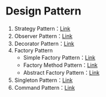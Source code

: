 # Design Pattern
1. Strategy Pattern：[Link](https://github.com/SpicyBoyd/Design-Pattern-Example/tree/master/strategy)
2. Observer Pattern：[Link](https://github.com/SpicyBoyd/Design-Pattern-Example/tree/master/observer)
3. Decorator Pattern：[Link](https://github.com/SpicyBoyd/Design-Pattern-Example/tree/master/decorator)
4. Factory Pattern
    * Simple Factory Pattern：[Link](https://github.com/SpicyBoyd/Design-Pattern-Example/tree/master/simple_factory)
    * Factory Method Pattern：[Link](https://github.com/SpicyBoyd/Design-Pattern-Example/tree/master/factory_method)
    * Abstract Factory Pattern：[Link](https://github.com/SpicyBoyd/Design-Pattern-Example/tree/master/abstract_factory)
5. Singleton Pattern：[Link](https://spicyboyd.blogspot.com/2018/08/design-pattern5singleton-pattern.html)
6. Command Pattern：[Link](https://github.com/SpicyBoyd/Design-Pattern-Example/tree/master/command)